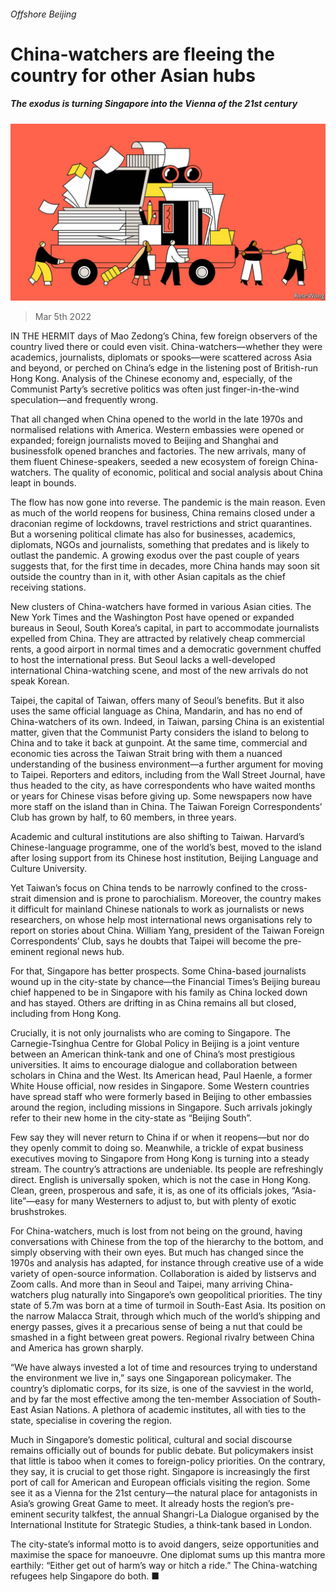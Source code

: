 ###### Offshore Beijing

# China-watchers are fleeing the country for other Asian hubs 

##### The exodus is turning Singapore into the Vienna of the 21st century 

![image](images/20220305_ASD002_0.jpg) 

> Mar 5th 2022 

IN THE HERMIT days of Mao Zedong’s China, few foreign observers of the country lived there or could even visit. China-watchers—whether they were academics, journalists, diplomats or spooks—were scattered across Asia and beyond, or perched on China’s edge in the listening post of British-run Hong Kong. Analysis of the Chinese economy and, especially, of the Communist Party’s secretive politics was often just finger-in-the-wind speculation—and frequently wrong.

That all changed when China opened to the world in the late 1970s and normalised relations with America. Western embassies were opened or expanded; foreign journalists moved to Beijing and Shanghai and businessfolk opened branches and factories. The new arrivals, many of them fluent Chinese-speakers, seeded a new ecosystem of foreign China-watchers. The quality of economic, political and social analysis about China leapt in bounds.


The flow has now gone into reverse. The pandemic is the main reason. Even as much of the world reopens for business, China remains closed under a draconian regime of lockdowns, travel restrictions and strict quarantines. But a worsening political climate has also  for businesses, academics, diplomats, NGOs and journalists, something that predates and is likely to outlast the pandemic. A growing exodus over the past couple of years suggests that, for the first time in decades, more China hands may soon sit outside the country than in it, with other Asian capitals as the chief receiving stations.

New clusters of China-watchers have formed in various Asian cities. The New York Times and the  Washington Post have opened or expanded bureaus in Seoul, South Korea’s capital, in part to accommodate journalists expelled from China. They are attracted by relatively cheap commercial rents, a good airport in normal times and a democratic government chuffed to host the international press. But Seoul lacks a well-developed international China-watching scene, and most of the new arrivals do not speak Korean.

Taipei, the capital of Taiwan, offers many of Seoul’s benefits. But it also uses the same official language as China, Mandarin, and has no end of China-watchers of its own. Indeed, in Taiwan, parsing China is an existential matter, given that the Communist Party considers the island to belong to China and  to take it back at gunpoint. At the same time, commercial and economic ties across the Taiwan Strait bring with them a nuanced understanding of the business environment—a further argument for moving to Taipei. Reporters and editors, including from the Wall Street Journal, have thus headed to the city, as have correspondents who have waited months or years for Chinese visas before giving up. Some newspapers now have more staff on the island than in China. The Taiwan Foreign Correspondents’ Club has grown by half, to 60 members, in three years.

Academic and cultural institutions are also shifting to Taiwan. Harvard’s Chinese-language programme, one of the world’s best, moved to the island after losing support from its Chinese host institution, Beijing Language and Culture University.

Yet Taiwan’s focus on China tends to be narrowly confined to the cross-strait dimension and is prone to parochialism. Moreover, the country makes it difficult for mainland Chinese nationals to work as journalists or news researchers, on whose help most international news organisations rely to report on stories about China. William Yang, president of the Taiwan Foreign Correspondents’ Club, says he doubts that Taipei will become the pre-eminent regional news hub.

For that, Singapore has better prospects. Some China-based journalists wound up in the city-state by chance—the Financial Times’s Beijing bureau chief happened to be in Singapore with his family as China locked down and has stayed. Others are drifting in as China remains all but closed, including from Hong Kong.

Crucially, it is not only journalists who are coming to Singapore. The Carnegie-Tsinghua Centre for Global Policy in Beijing is a joint venture between an American think-tank and one of China’s most prestigious universities. It aims to encourage dialogue and collaboration between scholars in China and the West. Its American head, Paul Haenle, a former White House official, now resides in Singapore. Some Western countries have spread staff who were formerly based in Beijing to other embassies around the region, including missions in Singapore. Such arrivals jokingly refer to their new home in the city-state as “Beijing South”.

Few say they will never return to China if or when it reopens—but nor do they openly commit to doing so. Meanwhile, a trickle of expat business executives moving to Singapore from Hong Kong is turning into a steady stream. The country’s attractions are undeniable. Its people are refreshingly direct. English is universally spoken, which is not the case in Hong Kong. Clean, green, prosperous and safe, it is, as one of its officials jokes, “Asia-lite”—easy for many Westerners to adjust to, but with plenty of exotic brushstrokes.

For China-watchers, much is lost from not being on the ground, having conversations with Chinese from the top of the hierarchy to the bottom, and simply observing with their own eyes. But much has changed since the 1970s and analysis has adapted, for instance through creative use of a wide variety of open-source information. Collaboration is aided by listservs and Zoom calls. And more than in Seoul and Taipei, many arriving China-watchers plug naturally into Singapore’s own geopolitical priorities. The tiny state of 5.7m was born at a time of turmoil in South-East Asia. Its position on the narrow Malacca Strait, through which much of the world’s shipping and energy passes, gives it a precarious sense of being a nut that could be smashed in a fight between great powers. Regional rivalry between China and America has grown sharply.

“We have always invested a lot of time and resources trying to understand the environment we live in,” says one Singaporean policymaker. The country’s diplomatic corps, for its size, is one of the savviest in the world, and by far the most effective among the ten-member Association of South-East Asian Nations. A plethora of academic institutes, all with ties to the state, specialise in covering the region.

Much in Singapore’s domestic political, cultural and social discourse remains officially out of bounds for public debate. But policymakers insist that little is taboo when it comes to foreign-policy priorities. On the contrary, they say, it is crucial to get those right. Singapore is increasingly the first port of call for American and European officials visiting the region. Some see it as a Vienna for the 21st century—the natural place for antagonists in Asia’s growing Great Game to meet. It already hosts the region’s pre-eminent security talkfest, the annual Shangri-La Dialogue organised by the International Institute for Strategic Studies, a think-tank based in London.

The city-state’s informal motto is to avoid dangers, seize opportunities and maximise the space for manoeuvre. One diplomat sums up this mantra more earthily: “Either get out of harm’s way or hitch a ride.” The China-watching refugees help Singapore do both. ■

